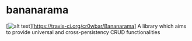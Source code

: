 # bananarama
[![alt text](https://travis-ci.org/cr0wbar/Bananarama.svg?branch=master "Build Status")][https://travis-ci.org/cr0wbar/Bananarama]
A library which aims to provide universal and cross-persistency CRUD functionalities
